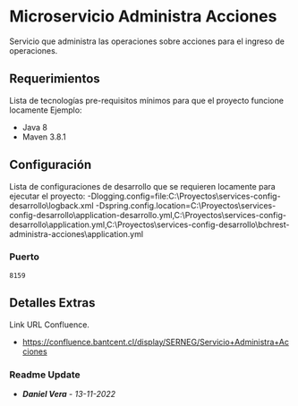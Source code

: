 # Microservicio Administra Acciones
Servicio que administra las operaciones sobre acciones para el ingreso de operaciones.
## Requerimientos
Lista de tecnologías pre-requisitos mínimos para que el proyecto funcione locamente Ejemplo:
- Java 8
- Maven 3.8.1
## Configuración
Lista de configuraciones de desarrollo que se requieren locamente para ejecutar el proyecto:
-Dlogging.config=file:C:\Proyectos\services-config-desarrollo\logback.xml
-Dspring.config.location=C:\Proyectos\services-config-desarrollo\application-desarrollo.yml,C:\Proyectos\services-config-desarrollo\application.yml,C:\Proyectos\services-config-desarrollo\bchrest-administra-acciones\application.yml
### Puerto
    8159
## Detalles Extras
Link URL Confluence.
- https://confluence.bantcent.cl/display/SERNEG/Servicio+Administra+Acciones
### Readme  Update
* ***Daniel Vera*** - *13-11-2022*